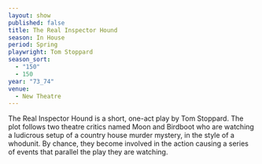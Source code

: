 ```yaml
---
layout: show
published: false
title: The Real Inspector Hound
season: In House
period: Spring
playwright: Tom Stoppard
season_sort: 
  - "150"
  - 150
year: "73_74"
venue: 
  - New Theatre
---
```


The Real Inspector Hound is a short, one-act play by Tom Stoppard. The plot follows two theatre critics named Moon and Birdboot who are watching a ludicrous setup of a country house murder mystery, in the style of a whodunit. By chance, they become involved in the action causing a series of events that parallel the play they are watching.
